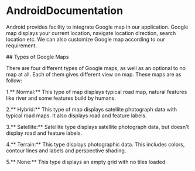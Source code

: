 # AndroidDocumentation
<P>Android provides facility to integrate Google map in our application. Google map displays your current location, navigate location direction, search location etc. We can also customize Google map according to our requirement.</P>
## Types of Google Maps
<p> There are four different types of Google maps, as well as an optional to no map at all. Each of them gives different view on map. These maps are as follow:</p>
1.** Normal:** This type of map displays typical road map, natural features like river and some features build by humans.

2.** Hybrid:** This type of map displays satellite photograph data with typical road maps. It also displays road and feature labels.

3.** Satellite:** Satellite type displays satellite photograph data, but doesn't display road and feature labels.

4.** Terrain:** This type displays photographic data. This includes colors, contour lines and labels and perspective shading.

5.** None:** This type displays an empty grid with no tiles loaded.
<!-- ![androidfile](images/fdpj21.JPG) -->